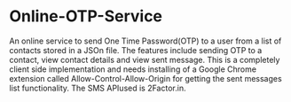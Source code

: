 # Online-OTP-Service

An online service to send One Time Password(OTP) to a user from a list of contacts stored in a JSOn file. The features include sending OTP to a contact, view contact details and view sent message. This is a completely client side implementation and needs installing of a Google Chrome extension called Allow-Control-Allow-Origin for getting the sent messages list functionality.
The SMS APIused is 2Factor.in.
